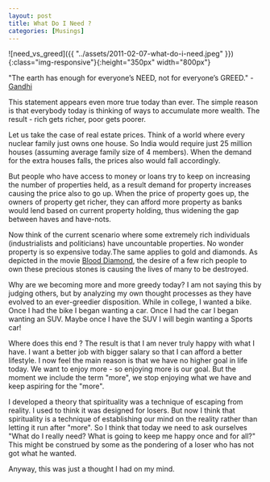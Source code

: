 ```yaml
---
layout: post  
title: What Do I Need ?  
categories: [Musings]  
---
```


![need_vs_greed]({{ "../assets/2011-02-07-what-do-i-need.jpeg" }}){:class="img-responsive"}{:height="350px" width="800px"}  

"The earth has enough for everyone’s NEED, not for everyone’s GREED." - [Gandhi](http://en.wikipedia.org/wiki/Mohandas_Karamchand_Gandhi)  

This statement appears even more true today than ever. The simple reason is that everybody 
today is thinking of ways to accumulate more wealth. The result - rich gets richer, poor gets 
poorer.  

Let us take the case of real estate prices. Think of a world where every nuclear family just 
owns one house. So India would require just 25 million houses (assuming average family size of 
4 members). When the demand for the extra houses falls, the prices also would fall accordingly.  

But people who have access to money or loans try to keep on increasing the number of properties 
held, as a result demand for property increases causing the price also to go up. When the price 
of property goes up, the owners of property get richer, they can afford more property as banks 
would lend based on current property holding, thus widening the gap between haves and have-nots.   

Now think of the current scenario where some extremely rich individuals (industrialists and 
politicians) have uncountable properties. No wonder property is so expensive today.The same 
applies to gold and diamonds. As depicted in the movie [Blood Diamond](http://www.imdb.com/title/tt0450259/), 
the desire of a few rich people to own these precious stones is causing the lives of many to be 
destroyed.  

Why are we becoming more and more greedy today? I am not saying this by judging others, but 
by analyzing my own thought processes as they have evolved to an ever-greedier disposition. 
While in college, I wanted a bike. Once I had the bike I began wanting a car. Once I had the 
car I began wanting an SUV. Maybe once I have the SUV I will begin wanting a Sports car!  

Where does this end ? The result is that I am never truly happy with what I have. I want a 
better job with bigger salary so that I can afford a better lifestyle. I now feel the main 
reason is that we have no higher goal in life today. We want to enjoy more - so enjoying more 
is our goal. But the moment we include the term "more", we stop enjoying what we have and keep
aspiring for the "more".  

I developed a theory that spirituality was a technique of escaping from reality. I used to 
think it was designed for losers. But now I think that spirituality is a technique of 
establishing our mind on the reality rather than letting it run after "more". So I think that 
today we need to ask ourselves "What do I really need? What is going to keep me happy once and 
for all?" This might be construed by some as the pondering of a loser who has not got what he
wanted.  

Anyway, this was just a thought I had on my mind.